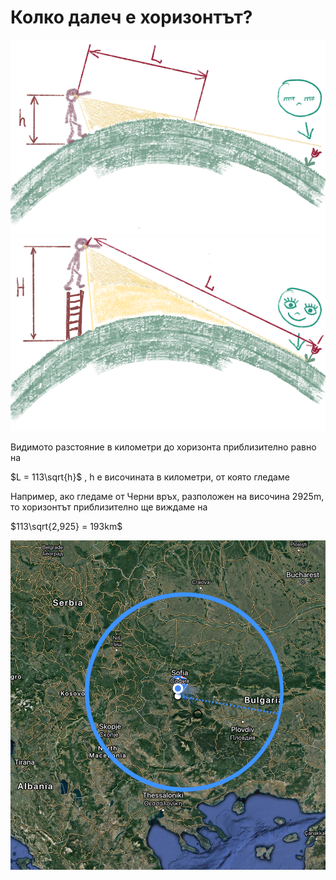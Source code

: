 # Колко далеч е хоризонтът?

<img src="рисунки/фиг.1.png"/>
<img src="рисунки/фиг.2.png"/>

Видимото разстояние в километри до хоризонта приблизително равно на

$L = 113\sqrt{h}$ , h e височината в километри, от която гледаме

Например, ако гледаме от Черни връх, разположен на височина 2925m, то хоризонтът приблизително ще виждаме на

$113\sqrt{2,925} = 193km$

<img src="рисунки/фиг.3.png"/>